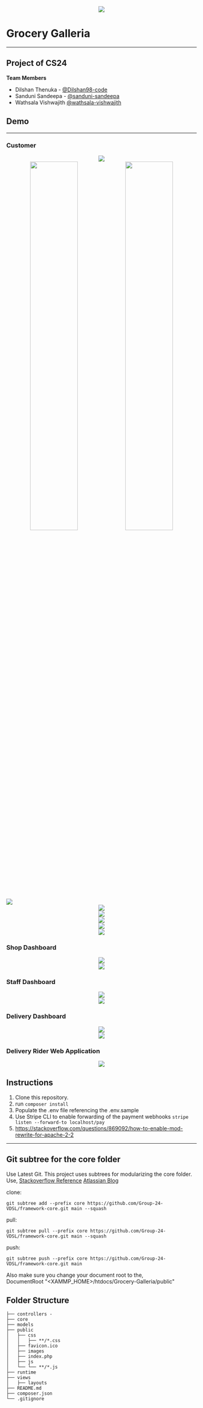 <div style="text-align:center"><img src="./_docs/logo.png" /></div>

# Grocery Galleria

---
## Project of CS24

**Team Members**

 - Dilshan Thenuka - [@Dilshan98-code](https://github.com/Dilshan98-code)
 - Sanduni Sandeepa - [@sanduni-sandeepa](https://github.com/sanduni-sandeepa)
 - Wathsala Vishwajith [@wathsala-vishwajith](https://github.com/wathsala-vishwajith)

## Demo
---

### Customer 
<div style="text-align:center"><img src="./_docs/screenshots/1.png" /></div>
<div style="text-align:center"><img src="./_docs/screenshots/2.png" style="width:50%" /><img src="./_docs/screenshots/3.png" style="width:50%" /></div>
<div style="text-align:center, display:flex, flex-direction:column"><img  src="./_docs/screenshots/4.png" /></div>
<div style="text-align:center"></div>
<div style="text-align:center"><img src="./_docs/screenshots/5.png" /></div>
<div style="text-align:center"><img src="./_docs/screenshots/6.png" /></div>
<div style="text-align:center"><img src="./_docs/screenshots/7.png" /></div>
<div style="text-align:center"><img src="./_docs/screenshots/8.png" /></div>
<div style="text-align:center"><img src="./_docs/screenshots/9.png" /></div>

### Shop Dashboard
<div style="text-align:center"><img src="./_docs/screenshots/11.png" /></div>
<div style="text-align:center"><img src="./_docs/screenshots/15.png" /></div>

### Staff Dashboard
<div style="text-align:center"><img src="./_docs/screenshots/13.png" /></div>

<div style="text-align:center"><img src="./_docs/screenshots/14.png" /></div>

### Delivery Dashboard
<div style="text-align:center"><img src="./_docs/screenshots/16.png" /></div>
<div style="text-align:center"><img src="./_docs/screenshots/17.png" /></div>

### Delivery Rider Web Application
<div style="text-align:center"><img src="./_docs/screenshots/18.png" /></div>


## Instructions 
1. Clone this repository.
2. run `composer install`
3. Populate the .env file referencing the .env.sample
4. Use Stripe CLI to enable forwarding of the payment webhooks
`stripe listen --forward-to localhost/pay`
5. https://stackoverflow.com/questions/869092/how-to-enable-mod-rewrite-for-apache-2-2


---

## Git subtree for the core folder
Use Latest Git.
This project uses subtrees for modularizing the core folder.
Use,
[Stackoverflow Reference](https://stackoverflow.com/questions/36554810/how-to-link-folder-from-a-git-repo-to-another-repo)
[Atlassian Blog](https://blog.developer.atlassian.com/the-power-of-git-subtree/)

clone:

    git subtree add --prefix core https://github.com/Group-24-VDSL/framework-core.git main --squash

pull:

    git subtree pull --prefix core https://github.com/Group-24-VDSL/framework-core.git main --squash

push:

    git subtree push --prefix core https://github.com/Group-24-VDSL/framework-core.git main


Also make sure you change your document root to the, <br>
    DocumentRoot "<XAMMP_HOME>/htdocs/Grocery-Galleria/public"

 ## Folder Structure

```text
├── controllers - 
├── core  
├── models
├── public
│   ├── css
│   │   ├── **/*.css
│   ├── favicon.ico
│   ├── images
│   ├── index.php
│   ├── js
│   └── └── **/*.js
├── runtime
├── views
│   ├── layouts
├── README.md
├── composer.json
└── .gitignore
```



